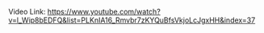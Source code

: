 Video Link: https://www.youtube.com/watch?v=l_Wip8bEDFQ&list=PLKnIA16_Rmvbr7zKYQuBfsVkjoLcJgxHH&index=37
